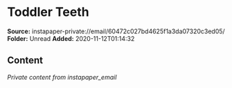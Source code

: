 # Toddler Teeth

**Source:** instapaper-private://email/60472c027bd4625f1a3da07320c3ed05/
**Folder:** Unread
**Added:** 2020-11-12T01:14:32




## Content
*Private content from instapaper_email*
